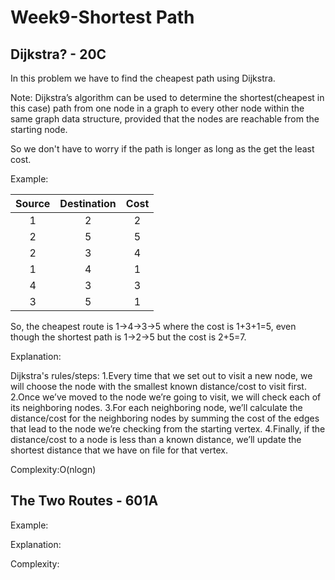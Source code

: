   # Week9-Shortest Path

## Dijkstra? - 20C

In this problem we have to find the cheapest path using Dijkstra. 

Note: Dijkstra’s algorithm can be used to determine the shortest(cheapest in this case) path from one node in a graph to every other node within the same graph data structure, provided that the nodes are reachable from the starting node.

So we don't have to worry if the path is longer as long as the get the least cost.

Example:

| Source  | Destination | Cost | 
| :---: | :---: | :---: |
| 1  | 2 | 2 |
| 2  | 5 | 5 |
| 2  | 3 | 4 |
| 1  | 4 | 1 |
| 4  | 3 | 3 |
| 3  | 5 | 1 |

So, the cheapest route is 1->4->3->5 where the cost is 1+3+1=5, even though the shortest path is 1->2->5 but the cost is 2+5=7.

Explanation: 

Dijkstra's rules/steps:
  1.Every time that we set out to visit a new node, we will choose the node with the smallest known distance/cost to visit first.
  2.Once we’ve moved to the node we’re going to visit, we will check each of its neighboring nodes.
  3.For each neighboring node, we’ll calculate the distance/cost for the neighboring nodes by summing the cost of the edges that lead to the node we’re checking from the starting vertex.
  4.Finally, if the distance/cost to a node is less than a known distance, we’ll update the shortest distance that we have on file for that vertex.

Complexity:O(nlogn)

## The Two Routes - 601A


Example:

Explanation: 

Complexity:
